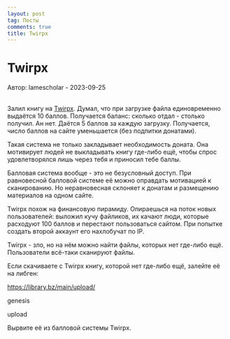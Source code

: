 ```yaml
---
layout: post
tag: Посты
comments: true
title: Twirpx
---
```


# Twirpx

Автор: lamescholar - 2023-09-25
<br><br>

Залил книгу на [Twirpx](https://www.twirpx.com/). Думал, что при загрузке файла единовременно выдаётся 10 баллов. Получается баланс: сколько отдал - столько получил. Ан нет. Даётся 5 баллов за каждую загрузку. Получается, число баллов на сайте уменьшается (без подпитки донатами).

Такая система не только закладывает необходимость доната. Она мотивирует людей не выкладывать книгу где-либо ещё, чтобы спрос удовлетворялся лишь через тебя и приносил тебе баллы. 

Балловая система вообще - это не безусловный доступ. При равновесной балловой системе её можно оправдать мотивацией к сканированию. Но неравновесная склоняет к донатам и размещению материалов на одном сайте.

Twirpx похож на финансовую пирамиду. Опираешься на поток новых пользователей: выложил кучу файликов, их качают люди, которые расходуют 100 баллов и перестают пользоваться сайтом. При попытке создать второй аккаунт его нахлобучат по IP.

Twirpx - зло, но на нём можно найти файлы, которых нет где-либо ещё. Пользователи всё-таки сканируют файлы.

Если скачиваете с Twirpx книгу, которой нет где-либо ещё, залейте её на либген:

<https://library.bz/main/upload/>

genesis

upload

Вырвите её из балловой системы Twirpx.